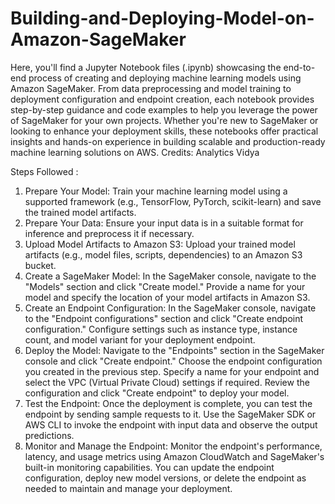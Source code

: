 # Building-and-Deploying-Model-on-Amazon-SageMaker
Here, you'll find a  Jupyter Notebook files (.ipynb) showcasing the end-to-end process of creating and deploying machine learning models using Amazon SageMaker. From data preprocessing and model training to deployment configuration and endpoint creation, each notebook provides step-by-step guidance and code examples to help you leverage the power of SageMaker for your own projects. Whether you're new to SageMaker or looking to enhance your deployment skills, these notebooks offer practical insights and hands-on experience in building scalable and production-ready machine learning solutions on AWS.
Credits: Analytics Vidya

Steps Followed :
1. Prepare Your Model:
Train your machine learning model using a supported framework (e.g., TensorFlow, PyTorch, scikit-learn) and save the trained model artifacts.
2. Prepare Your Data:
Ensure your input data is in a suitable format for inference and preprocess it if necessary.
3. Upload Model Artifacts to Amazon S3:
Upload your trained model artifacts (e.g., model files, scripts, dependencies) to an Amazon S3 bucket.
4. Create a SageMaker Model:
In the SageMaker console, navigate to the "Models" section and click "Create model."
Provide a name for your model and specify the location of your model artifacts in Amazon S3.
5. Create an Endpoint Configuration:
In the SageMaker console, navigate to the "Endpoint configurations" section and click "Create endpoint configuration."
Configure settings such as instance type, instance count, and model variant for your deployment endpoint.
6. Deploy the Model:
Navigate to the "Endpoints" section in the SageMaker console and click "Create endpoint."
Choose the endpoint configuration you created in the previous step.
Specify a name for your endpoint and select the VPC (Virtual Private Cloud) settings if required.
Review the configuration and click "Create endpoint" to deploy your model.
7. Test the Endpoint:
Once the deployment is complete, you can test the endpoint by sending sample requests to it.
Use the SageMaker SDK or AWS CLI to invoke the endpoint with input data and observe the output predictions.
8. Monitor and Manage the Endpoint:
Monitor the endpoint's performance, latency, and usage metrics using Amazon CloudWatch and SageMaker's built-in monitoring capabilities.
You can update the endpoint configuration, deploy new model versions, or delete the endpoint as needed to maintain and manage your deployment.

